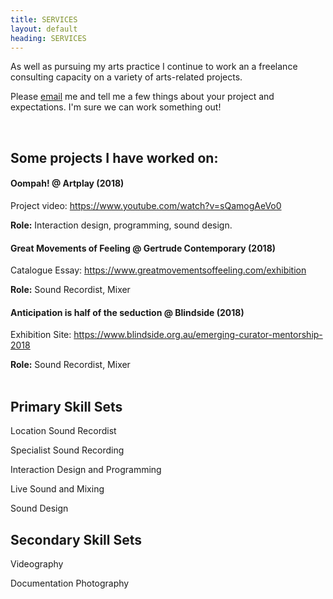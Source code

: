 ```yaml
---
title: SERVICES
layout: default
heading: SERVICES
---
```


As well as pursuing my arts practice I continue to work an a freelance consulting capacity on a variety of arts-related projects.

Please [email](mailto:liamfpower.gmail.com) me and tell me a few things about your project and expectations. I'm sure we can work something out!

<br>

## Some projects I have worked on:

#### Oompah! @ Artplay (2018)

Project video: <https://www.youtube.com/watch?v=sQamogAeVo0>

**Role:** Interaction design, programming, sound design. 

#### Great Movements of Feeling @ Gertrude Contemporary (2018)

Catalogue Essay:
<https://www.greatmovementsoffeeling.com/exhibition>

**Role:** Sound Recordist, Mixer

#### Anticipation is half of the seduction @ Blindside (2018)

Exhibition Site: 
<https://www.blindside.org.au/emerging-curator-mentorship-2018>

**Role:** Sound Recordist, Mixer
<br>
<br>

## Primary Skill Sets

Location Sound Recordist

Specialist Sound Recording

Interaction Design and Programming

Live Sound and Mixing

Sound Design

## Secondary Skill Sets

Videography

Documentation Photography





